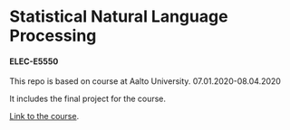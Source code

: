 # Statistical Natural Language Processing
#### ELEC-E5550

This repo is based on course at Aalto University.
07.01.2020-08.04.2020

It includes the final project for the course.

[Link to the course](https://mycourses.aalto.fi/course/view.php?id=24702).
